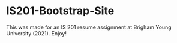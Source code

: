 # IS201-Bootstrap-Site
This was made for an IS 201 resume assignment at Brigham Young University (2021). Enjoy!
